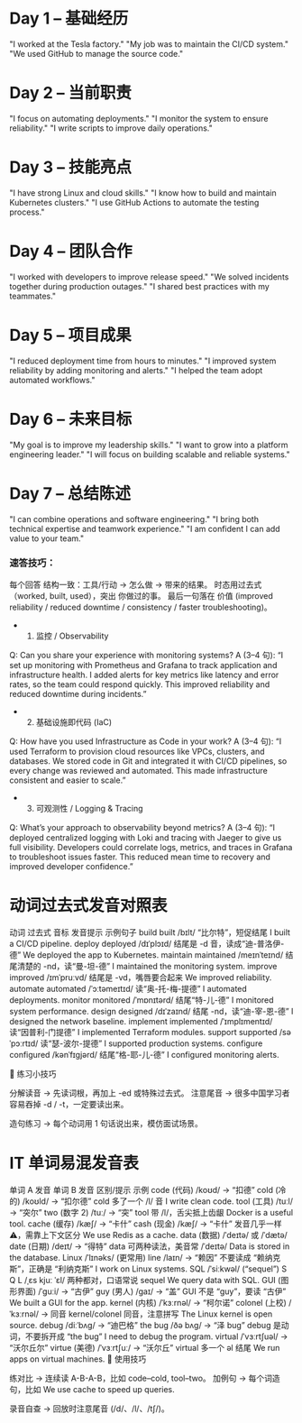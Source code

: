 
# Day 1 – 基础经历

"I worked at the Tesla factory."
"My job was to maintain the CI/CD system."
"We used GitHub to manage the source code."

# Day 2 – 当前职责

"I focus on automating deployments."
"I monitor the system to ensure reliability."
"I write scripts to improve daily operations."

# Day 3 – 技能亮点

"I have strong Linux and cloud skills."
"I know how to build and maintain Kubernetes clusters."
"I use GitHub Actions to automate the testing process."

# Day 4 – 团队合作

"I worked with developers to improve release speed."
"We solved incidents together during production outages."
"I shared best practices with my teammates."

# Day 5 – 项目成果

"I reduced deployment time from hours to minutes."
"I improved system reliability by adding monitoring and alerts."
"I helped the team adopt automated workflows."

# Day 6 – 未来目标

"My goal is to improve my leadership skills."
"I want to grow into a platform engineering leader."
"I will focus on building scalable and reliable systems."

# Day 7 – 总结陈述

"I can combine operations and software engineering."
"I bring both technical expertise and teamwork experience."
"I am confident I can add value to your team."


### 速答技巧：

每个回答 结构一致：工具/行动 → 怎么做 → 带来的结果。
时态用过去式（worked, built, used），突出 你做过的事。
最后一句落在 价值 (improved reliability / reduced downtime / consistency / faster troubleshooting)。

- 1. 监控 / Observability

Q: Can you share your experience with monitoring systems?
A (3–4 句):
“I set up monitoring with Prometheus and Grafana to track application and infrastructure health. I added alerts for key metrics like latency and error rates, so the team could respond quickly. This improved reliability and reduced downtime during incidents.”

- 2. 基础设施即代码 (IaC)

Q: How have you used Infrastructure as Code in your work?
A (3–4 句):
“I used Terraform to provision cloud resources like VPCs, clusters, and databases. We stored code in Git and integrated it with CI/CD pipelines, so every change was reviewed and automated. This made infrastructure consistent and easier to scale.”

- 3. 可观测性 / Logging & Tracing

Q: What’s your approach to observability beyond metrics?
A (3–4 句):
“I deployed centralized logging with Loki and tracing with Jaeger to give us full visibility. Developers could correlate logs, metrics, and traces in Grafana to troubleshoot issues faster. This reduced mean time to recovery and improved developer confidence.”


# 动词过去式发音对照表

动词	过去式	音标	发音提示	示例句子
build	built	/bɪlt/	“比尔特”，短促结尾	I built a CI/CD pipeline.
deploy	deployed	/dɪˈplɔɪd/	结尾是 -d 音，读成“迪-普洛伊-德”	We deployed the app to Kubernetes.
maintain	maintained	/meɪnˈteɪnd/	结尾清楚的 -nd，读“曼-坦-德”	I maintained the monitoring system.
improve	improved	/ɪmˈpruːvd/	结尾是 -vd，嘴唇要合起来	We improved reliability.
automate	automated	/ˈɔːtəmeɪtɪd/	读“奥-托-梅-提德”	I automated deployments.
monitor	monitored	/ˈmɒnɪtərd/	结尾“特-儿-德”	I monitored system performance.
design	designed	/dɪˈzaɪnd/	结尾 -nd，读“迪-宰-恩-德”	I designed the network baseline.
implement	implemented	/ˈɪmplɪmentɪd/	读“因普利-门提德”	I implemented Terraform modules.
support	supported	/səˈpɔːrtɪd/	读“瑟-波尔-提德”	I supported production systems.
configure	configured	/kənˈfɪɡjərd/	结尾“格-耶-儿-德”	I configured monitoring alerts.

🎯 练习小技巧

分解读音 → 先读词根，再加上 -ed 或特殊过去式。
注意尾音 → 很多中国学习者容易吞掉 -d / -t，一定要读出来。

造句练习 → 每个动词用 1 句话说出来，模仿面试场景。


# IT 单词易混发音表

单词 A	发音	单词 B	发音	区别/提示	示例
code (代码)	/koʊd/ → “扣德”	cold (冷的)	/koʊld/ → “扣尔德”	cold 多了一个 /l/ 音	I write clean code.
tool (工具)	/tuːl/ → “突尔”	two (数字 2)	/tuː/ → “突”	tool 带 /l/，舌尖抵上齿龈	Docker is a useful tool.
cache (缓存)	/kæʃ/ → “卡什”	cash (现金)	/kæʃ/ → “卡什”	发音几乎一样⚠️，需靠上下文区分	We use Redis as a cache.
data (数据)	/ˈdeɪtə/ 或 /ˈdætə/	date (日期)	/deɪt/ → “得特”	data 可两种读法，美音常 /ˈdeɪtə/	Data is stored in the database.
Linux	/ˈlɪnəks/ (更常用)	line	/laɪn/ → “赖因”	不要读成 “赖纳克斯”，正确是 “利纳克斯”	I work on Linux systems.
SQL	/ˈsiːkwəl/ (“sequel”)	S Q L	/ˌɛs kjuː ˈɛl/	两种都对，口语常说 sequel	We query data with SQL.
GUI (图形界面)	/ˈɡuːi/ → “古伊”	guy (男人)	/ɡaɪ/ → “盖”	GUI 不是 “guy”，要读 “古伊”	We built a GUI for the app.
kernel (内核)	/ˈkɜːrnəl/ → “柯尔诺”	colonel (上校)	/ˈkɜːrnəl/ → 同音	kernel/colonel 同音，注意拼写	The Linux kernel is open source.
debug	/diːˈbʌɡ/ → “迪巴格”	the bug	/ðə bʌɡ/ → “泽 bug”	debug 是动词，不要拆开成 “the bug”	I need to debug the program.
virtual	/ˈvɜːrtʃuəl/ → “沃尔丘尔”	virtue (美德)	/ˈvɜːrtʃuː/ → “沃尔丘”	virtual 多一个 əl 结尾	We run apps on virtual machines.
🎯 使用技巧

练对比 → 连续读 A-B-A-B，比如 code–cold, tool–two。
加例句 → 每个词造句，比如 We use cache to speed up queries.

录音自查 → 回放时注意尾音 (/d/、/l/、/tʃ/)。
